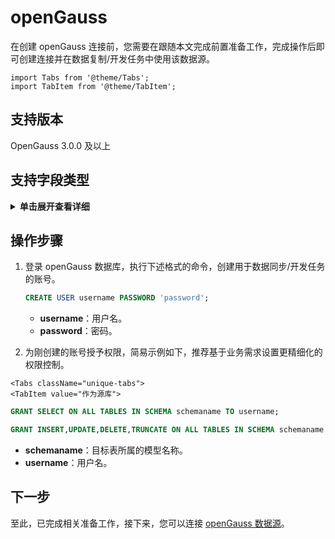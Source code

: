 # openGauss

在创建 openGauss 连接前，您需要在跟随本文完成前置准备工作，完成操作后即可创建连接并在数据复制/开发任务中使用该数据源。

```mdx-code-block
import Tabs from '@theme/Tabs';
import TabItem from '@theme/TabItem';
```

## 支持版本

OpenGauss 3.0.0 及以上

## 支持字段类型
<details>
<summary><b>单击展开查看详细</b></summary>

- smallint
- integer
- bigint
- numeric
- real
- double precision
- character
- character varying
- text
- bytea
- bit
- bit varying
- boolean
- date
- interval
- timestamp
- timestamp with time zone
- point
- line
- lseg
- box
- path
- polygon
- circle
- cidr
- inet
- macaddr
- uuid
- xml
- json
- tsvector
- tsquery
- oid
- regproc
- regprocedure
- regoper
- regoperator
- regclass
- regtype
- regconfig
- regdictionary

</details>


## 操作步骤

1. 登录 openGauss 数据库，执行下述格式的命令，创建用于数据同步/开发任务的账号。

   ```sql
   CREATE USER username PASSWORD 'password';
   ```

   * **username**：用户名。
   * **password**：密码。

2. 为刚创建的账号授予权限，简易示例如下，推荐基于业务需求设置更精细化的权限控制。

```mdx-code-block
<Tabs className="unique-tabs">
<TabItem value="作为源库">
```
```sql
GRANT SELECT ON ALL TABLES IN SCHEMA schemaname TO username;
```
</TabItem>

<TabItem value="作为目标库">

```sql
GRANT INSERT,UPDATE,DELETE,TRUNCATE ON ALL TABLES IN SCHEMA schemaname TO username;
```
</TabItem>
</Tabs>

   * **schemaname**：目标表所属的模型名称。
   * **username**：用户名。



## 下一步

至此，已完成相关准备工作，接下来，您可以连接 [openGauss 数据源](../../user-guide/connect-database/alpha/connect-opengauss.md)。

